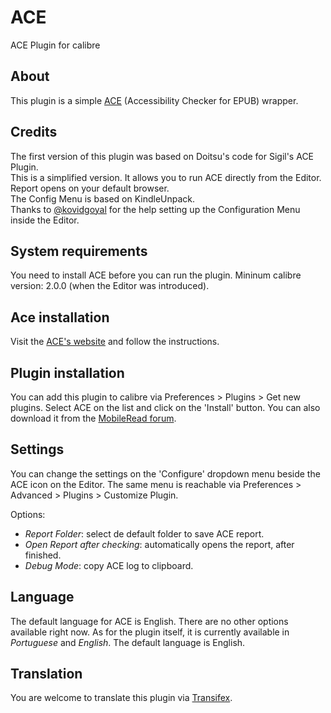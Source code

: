 ACE
=========

ACE Plugin for calibre

## About

This plugin is a simple [ACE](https://github.com/daisy/ace) (Accessibility Checker for EPUB) wrapper.

## Credits

<p>The first version of this plugin was based on Doitsu's code for Sigil's ACE Plugin.
<br/>This is a simplified version. It allows you to run ACE directly from the Editor. Report opens on your default browser.
<br/>The Config Menu is based on KindleUnpack.
  <br/>Thanks to <a href="https://github.com/kovidgoyal">@kovidgoyal</a> for the help setting up the Configuration Menu inside the Editor.</p>

## System requirements

You need to install ACE before you can run the plugin. Mininum calibre version: 2.0.0 (when the Editor was introduced).

## Ace installation

Visit the [ACE's website](https://daisy.github.io/ace/getting-started/installation/) and follow the instructions.

## Plugin installation

You can add this plugin to calibre via Preferences > Plugins > Get new plugins. Select ACE on the list and click on the 'Install' button. You can also download it from the [MobileRead forum](https://www.mobileread.com/forums/showthread.php?t=313848).

## Settings

You can change the settings on the 'Configure' dropdown menu beside the ACE icon on the Editor. The same menu is reachable via Preferences > Advanced > Plugins > Customize Plugin.

Options:
 * <i>Report Folder</i>: select de default folder to save ACE report.
 * <i>Open Report after checking</i>: automatically opens the report, after finished.
 * <i>Debug Mode</i>: copy ACE log to clipboard.

## Language

The default language for ACE is English. There are no other options available right now.
As for the plugin itself, it is currently available in <i>Portuguese</i> and <i>English</i>. The default language is English.

## Translation

You are welcome to translate this plugin via [Transifex](https://www.transifex.com/calibre/calibre-plugins/ace/).
